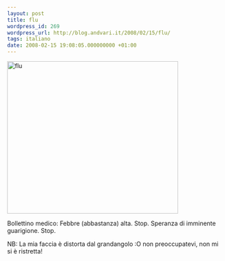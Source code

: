 ```yaml
---
layout: post
title: flu
wordpress_id: 269
wordpress_url: http://blog.andvari.it/2008/02/15/flu/
tags: italiano
date: 2008-02-15 19:08:05.000000000 +01:00
---
```

<a href="http://www.flickr.com/photos/helios89/2266710019/" title="flu by Heliøs, on Flickr"><img src="http://farm3.static.flickr.com/2217/2266710019_a14d6d3a82.jpg" class="centered" alt="flu" height="355" width="397" /></a>

Bollettino medico: Febbre (abbastanza) alta. Stop. Speranza di imminente guarigione. Stop.

NB: La mia faccia è distorta dal grandangolo :O non preoccupatevi, non mi si è ristretta!
